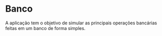 # Banco
A aplicação tem o objetivo de simular as principais operações bancárias feitas em um banco de forma simples.


